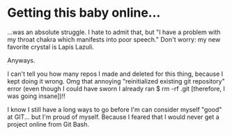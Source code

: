 # Getting this baby online...

...was an absolute struggle. I hate to admit that, but "I have a problem with my throat chakra which manifests into poor speech." Don't worry: my new favorite crystal is Lapis Lazuli. 

Anyways. 

I can't tell you how many repos I made and deleted for this thing, because I kept doing it wrong. Omg that annoying "reinitialized existing git repository" error (even though I could have sworn I already ran $ rm -rf .git [therefore, I was going insane])!!

I know I still have a long ways to go before I'm can consider myself "good" at GIT... but I'm proud of myself. Because I feared that I would never get a project online from Git Bash.